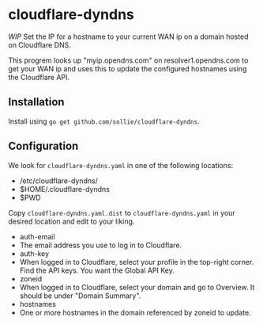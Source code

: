 # cloudflare-dyndns

*WIP*
Set the IP for a hostname to your current WAN ip on a domain hosted on Cloudflare DNS.

This progrem looks up "myip.opendns.com" on resolver1.opendns.com to get your WAN ip and uses this to update the configured hostnames using the Cloudflare API.

## Installation

Install using `go get github.com/sollie/cloudflare-dyndns`.

## Configuration

We look for `cloudflare-dyndns.yaml` in one of the following locations:
* /etc/cloudflare-dyndns/
* $HOME/.cloudflare-dyndns
* $PWD

Copy `cloudflare-dyndns.yaml.dist` to `cloudflare-dyndns.yaml` in your desired location and edit to your liking.

* auth-email
 * The email address you use to log in to Cloudflare.
* auth-key
 * When logged in to Cloudflare, select your profile in the top-right corner. Find the API keys. You want the Global API Key.
* zoneid
 * When logged in to Cloudflare, select your domain and go to Overview. It should be under "Domain Summary".
* hostnames
 * One or more hostnames in the domain referenced by zoneid to update.

